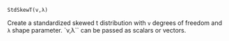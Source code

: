 ```
StdSkewT(v,λ)
```

Create a standardized skewed t distribution with `v` degrees of freedom and `λ` shape parameter. `ν,λ`` can be passed as scalars or vectors.
